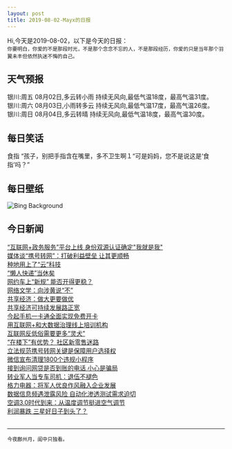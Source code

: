 ```yaml
---
layout: post
title: 2019-08-02-Mayx的日报
---
```


Hi,今天是2019-08-02，以下是今天的日报：<br><small>
你要明白，你爱的不是那段时光，不是那个念念不忘的人，不是那段经历，你爱的只是当年那个羽翼未丰但依然执迷不悔的自己。</small><!--more-->
## 天气预报
银川:周五 08月02日,多云转小雨 持续无风向,最低气温18度，最高气温31度。<br>银川:周六 08月03日,小雨转多云 持续无风向,最低气温17度，最高气温26度。<br>银川:周日 08月04日,多云转晴 持续无风向,最低气温18度，最高气温30度。
## 每日笑话
食指 “孩子，别把手指含在嘴里，多不卫生啊１“可是妈妈，您不是说这是‘食指’吗？”
## 每日壁纸
![Bing Background](https://cn.bing.com/th?id=OHR.LavaFlows_EN-US3642057889_1920x1080.jpg&rf=LaDigue_1920x1080.jpg&pid=hp "Hawaii Volcanoes National Park, Hawaii (© Grant Ordelheide/Tandem Stills + Motion)")
## 今日新闻

[“互联网+政务服务”平台上线 身份双源认证确定"我就是我"](http://it.people.com.cn/n1/2019/0802/c1009-31271692.html)   
[媒体谈“携号转网”：打破利益壁垒 让其更顺畅](http://it.people.com.cn/n1/2019/0802/c1009-31271711.html)   
[种地用上了“云”科技](http://it.people.com.cn/n1/2019/0802/c1009-31271584.html)   
[“懒人快递”当休矣](http://it.people.com.cn/n1/2019/0802/c1009-31271614.html)   
[网约车上“新规” 能否开得更稳？](http://it.people.com.cn/n1/2019/0802/c1009-31271613.html)   
[网络文学：向涉黄说“不”](http://it.people.com.cn/n1/2019/0802/c1009-31271610.html)   
[共享经济：做大更要做优](http://it.people.com.cn/n1/2019/0802/c1009-31271590.html)   
[共享经济可持续发展路正宽](http://it.people.com.cn/n1/2019/0802/c1009-31271589.html)   
[今起手机一卡通全面实现免费开卡](http://it.people.com.cn/n1/2019/0802/c1009-31271623.html)   
[用互联网+和大数据治理线上培训机构](http://it.people.com.cn/n1/2019/0802/c1009-31271603.html)   
[互联网反低俗需要更多“灵犬”](http://it.people.com.cn/n1/2019/0802/c1009-31271588.html)   
[“在楼下”有优势？ 社区新零售迷路](http://it.people.com.cn/n1/2019/0802/c1009-31271531.html)   
[立法规范携号转网关键是保障用户选择权](http://it.people.com.cn/n1/2019/0802/c1009-31271485.html)   
[微信宣布清理1800个违规小程序](http://it.people.com.cn/n1/2019/0802/c1009-31271420.html)   
[接到询问网贷是否到账的电话 小心是骗局](http://it.people.com.cn/n1/2019/0802/c1009-31271334.html)   
[转业军人当专车司机：退伍不褪色](http://it.people.com.cn/n1/2019/0801/c1009-31269992.html)   
[格力电器：将军人优良作风融入企业发展](http://it.people.com.cn/n1/2019/0801/c1009-31270483.html)   
[数据信息频遇泄露风险 自动化渗透测试需求迫切](http://it.people.com.cn/n1/2019/0801/c1009-31270501.html)   
[空调3.0时代到来：从温度调节挺进空气调节](http://it.people.com.cn/n1/2019/0801/c1009-31270453.html)   
[利润暴跌 三星好日子到头了？](http://it.people.com.cn/n1/2019/0801/c1009-31268691.html)   
<br />

***

<small>今夜鄜州月，闺中只独看。</small>

